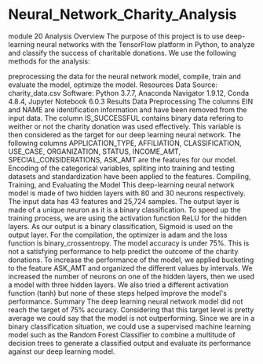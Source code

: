 # Neural_Network_Charity_Analysis
module 20 
Analysis Overview
The purpose of this project is to use deep-learning neural networks with the TensorFlow platform in Python, to analyze and classify the success of charitable donations.
We use the following methods for the analysis:

preprocessing the data for the neural network model,
compile, train and evaluate the model,
optimize the model.
Resources
Data Source: charity_data.csv
Software: Python 3.7.7, Anaconda Navigator 1.9.12, Conda 4.8.4, Jupyter Notebook 6.0.3
Results
Data Preprocessing
The columns EIN and NAME are identification information and have been removed from the input data.
The column IS_SUCCESSFUL contains binary data refering to weither or not the charity donation was used effectively. This variable is then considered as the target for our deep learning neural network.
The following columns APPLICATION_TYPE, AFFILIATION, CLASSIFICATION, USE_CASE, ORGANIZATION, STATUS, INCOME_AMT, SPECIAL_CONSIDERATIONS, ASK_AMT are the features for our model.
Encoding of the categorical variables, spliting into training and testing datasets and standardization have been applied to the features.
Compiling, Training, and Evaluating the Model
This deep-learning neural network model is made of two hidden layers with 80 and 30 neurons respectively.
The input data has 43 features and 25,724 samples.
The output layer is made of a unique neuron as it is a binary classification.
To speed up the training process, we are using the activation function ReLU for the hidden layers. As our output is a binary classification, Sigmoid is used on the output layer.
For the compilation, the optimizer is adam and the loss function is binary_crossentropy.
The model accuracy is under 75%. This is not a satisfying performance to help predict the outcome of the charity donations.
To increase the performance of the model, we applied bucketing to the feature ASK_AMT and organized the different values by intervals.
We increased the number of neurons on one of the hidden layers, then we used a model with three hidden layers.
We also tried a different activation function (tanh) but none of these steps helped improve the model's performance.
Summary
The deep learning neural network model did not reach the target of 75% accuracy. Considering that this target level is pretty average we could say that the model is not outperforming.
Since we are in a binary classification situation, we could use a supervised machine learning model such as the Random Forest Classifier to combine a multitude of decision trees to generate a classified output and evaluate its performance against our deep learning model.
